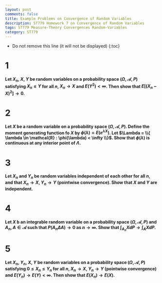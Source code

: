 ```yaml
---
layout: post
comments: false
title: Example Problems on Convergence of Random Variables
description: ST779 Homework 7 on Convergence of Random Variables
tags: ST779 Measure-Theory Convergences Random-Variables
category: ST779
---
```


* Do not remove this line (it will not be displayed)
{:toc}

# 1
**Let $X_{n}$, $X$, $Y$ be random variables on a probability space $(\Omega, \mathcal{A}, P)$ satisfying $X_{n}\leq Y$ for all $n$, $X_{n} \rightarrow X$ and $E(Y^{2})< \infty$. Then show that $E[(X_{n}-X)^2] \rightarrow 0$.**



# 2
**Let $X$ be a random variable on a probability space $(\Omega, \mathcal{A}, P)$. Define the moment generating function fo $X$ by $\phi(\lambda) = E(e^{\lambda X})$. Let $\Lambda = \\{ \lambda \in \mathcal{R} : \phi(\lambda) < \infty \\}$. Show that $\phi(\lambda)$ is continuous at any interior point of $\Lambda$.**


# 3
**Let $X_{n}$ and $Y_{n}$ be random variables independent of each other for all $n$, and that $X_{n} \rightarrow X$, $Y_{n} \rightarrow Y$ (pointwise convergence). Show that $X$ and $Y$ are independent.**


# 4
**Let $X$ b an integrable random variable on a probability space $(\Omega, \mathcal{A}, P)$ and $A_{n}, A \in \mathcal{A}$ such that $P(A_{n} \Delta A) \rightarrow 0$ as $n \rightarrow \infty$. Show that $\int_{A_{n}} X dP \rightarrow \int_{A} X dP$.**



# 5
**Let $X_{n}$, $Y_{n}$, $X$, $Y$ be random variables on a probability space $(\Omega, \mathcal{A}, P)$ satisfying $0 \leq X_{n} \leq Y_{n}$ for all $n$, $X_{n} \rightarrow X$, $Y_{n} \rightarrow Y$ (pointwise convergence) and $E(Y_{n}) \rightarrow E(Y) < \infty$. Then show that $E(X_{n}) \rightarrow E(X)$.**

